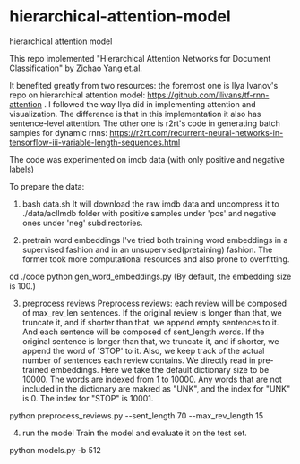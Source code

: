 # hierarchical-attention-model
hierarchical attention model

This repo implemented "Hierarchical Attention Networks for Document Classification" by Zichao Yang et.al. 

It benefited greatly from two resources: the foremost one is Ilya Ivanov's repo on hierarchical attention model: https://github.com/ilivans/tf-rnn-attention .  I followed the way Ilya did in implementing attention and visualization. The difference is that in this implementation it also has sentence-level attention. The other one is r2rt's code in generating batch samples for dynamic rnns: https://r2rt.com/recurrent-neural-networks-in-tensorflow-iii-variable-length-sequences.html

The code was experimented on imdb data (with only positive and negative labels) 

To prepare the data:

1. bash data.sh
It will download the raw imdb data and uncompress it to ./data/aclImdb folder with positive samples under 'pos' and negative ones under 'neg' subdirectories. 

2. pretrain word embeddings
I've tried both training word embeddings in a supervised fashion and in an unsupervised(pretaining) fashion. The former took more computational resources and also prone to overfitting. 

cd ./code
python gen_word_embeddings.py
(By default, the embedding size is 100.)

3. preprocess reviews 
Preprocess reviews: each review will be composed of max_rev_len sentences. If the original review is longer than that, we truncate it, and if shorter than that, we append empty sentences to it. And each sentence will be composed of sent_length words. If the original sentence is longer than that, we truncate it, and if shorter, we append the word of 'STOP' to it. Also, we keep track of the actual number of sentences each review contains.
We directly read in pre-trained embeddings. Here we take the default dictionary size to be 10000. The words are indexed from 1 to 10000.
Any words that are not included in the dictionary are makred as "UNK", and the index for "UNK" is 0. The index for "STOP" is 10001.

python preprocess_reviews.py --sent_length 70 --max_rev_length 15

4. run the model
Train the model and evaluate it on the test set.

python models.py -b 512
